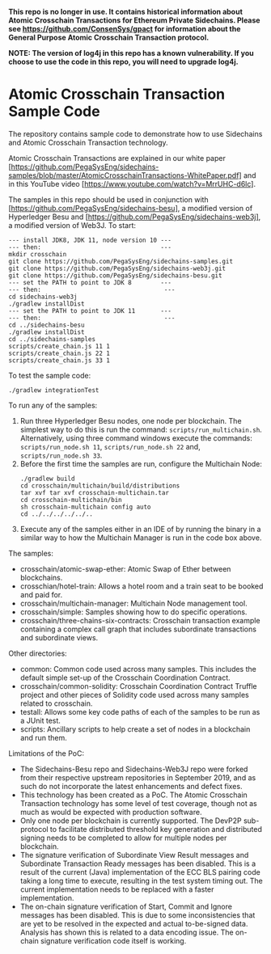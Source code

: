 **This repo is no longer in use. It contains historical information about Atomic Crosschain Transactions for Ethereum Private Sidechains. Please see https://github.com/ConsenSys/gpact for information about the General Purpose Atomic Crosschain Transaction protocol.**

**NOTE: The version of log4j in this repo has a known vulnerability. If you choose to use the code in this repo, you will need to upgrade log4j.**

# Atomic Crosschain Transaction Sample Code
The repository contains sample code to demonstrate how to use Sidechains and 
Atomic Crosschain Transaction technology.

Atomic Crosschain Transactions are explained in our white paper 
[https://github.com/PegaSysEng/sidechains-samples/blob/master/AtomicCrosschainTransactions-WhitePaper.pdf]
and in this YouTube video [https://www.youtube.com/watch?v=MrrUHC-d6lc].

The samples in this repo should be used in conjunction with 
[https://github.com/PegaSysEng/sidechains-besu], a modified version of Hyperledger Besu
and [https://github.com/PegaSysEng/sidechains-web3j], a modified version of Web3J. To start:

``` 
--- install JDK8, JDK 11, node version 10 ---
--- then:                                 ---
mkdir crosschain
git clone https://github.com/PegaSysEng/sidechains-samples.git
git clone https://github.com/PegaSysEng/sidechains-web3j.git
git clone https://github.com/PegaSysEng/sidechains-besu.git
--- set the PATH to point to JDK 8        ---
--- then:                                  ---
cd sidechains-web3j
./gradlew installDist
--- set the PATH to point to JDK 11       ---
--- then:                                  ---
cd ../sidechains-besu
./gradlew installDist
cd ../sidechains-samples
scripts/create_chain.js 11 1 
scripts/create_chain.js 22 1
scripts/create_chain.js 33 1
```

To test the sample code:
```
./gradlew integrationTest
```

To run any of the samples:
1. Run three Hyperledger Besu nodes, one node per blockchain. The simplest way
to do this is run the command: ```scripts/run_multichain.sh```. Alternatively,
using three command windows execute the commands:
```scripts/run_node.sh 11```,
```scripts/run_node.sh 22``` and,
```scripts/run_node.sh 33```.
2. Before the first time the samples are run, configure the Multichain Node: 
   ```
   ./gradlew build
   cd crosschain/multichain/build/distributions
   tar xvf tar xvf crosschain-multichain.tar
   cd crosschain-multichain/bin
   sh crosschain-multichain config auto
   cd ../../../../../..
   ```
3. Execute any of the samples either in an IDE of by running the binary
in a similar way to how the Multichain Manager is run in the code box above.  

The samples:
- crosschain/atomic-swap-ether: Atomic Swap of Ether between blockchains.
- crosschian/hotel-train: Allows a hotel room and a train seat to be booked and paid for.
- crosschain/multichain-manager: Multichain Node management tool.
- crosschain/simple: Samples showing how to do specific operations.
- crosschain/three-chains-six-contracts: Crosschain transaction example containing a 
  complex call graph that includes subordinate transactions and subordinate views.

Other directories:
- common: Common code used across many samples. This includes the default simple set-up
  of the Crosschain Coordination Contract.
- crosschain/common-solidity: Crosschain Coordination Contract Truffle project and other
  pieces of Solidity code used across many samples related to crosschain.
- testall: Allows some key code paths of each of the samples to be run as a JUnit test.
- scripts: Ancillary scripts to help create a set of nodes in a blockchain and run them.


Limitations of the PoC: 
- The Sidechains-Besu repo and Sidechains-Web3J repo were forked from their respective upstream
 repositories in September 2019, and as such do not incorporate the latest enhancements and 
 defect fixes.
- This technology has been created as a PoC. The Atomic Crosschain Transaction technology has
 some level of test coverage, though not as much as would be expected with production software.
- Only one node per blockchain is currently supported. The DevP2P sub-protocol to facilitate 
distributed threshold key generation and distributed signing needs to be completed to allow 
for multiple nodes per blockchain.
- The signature verification of Subordinate View Result messages and Subordinate Transaction 
Ready messages has been disabled. This is a result of the current (Java) implementation of the 
ECC BLS pairing code taking a long time to execute, resulting in the test system timing out. 
The current implementation needs to be replaced with a faster implementation.
- The on-chain signature verification of Start, Commit and Ignore messages has 
been disabled. This is due to some inconsistencies that are yet to be resolved 
in the expected and actual to-be-signed data. Analysis has shown this is 
related to a data encoding issue. The on-chain signature verification code itself is working.


